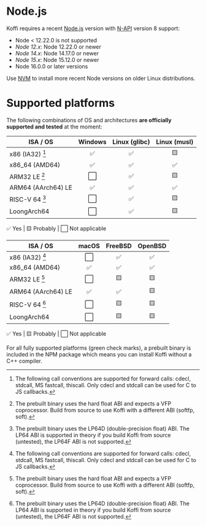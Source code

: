 # Node.js

Koffi requires a recent [Node.js](https://nodejs.org/) version with [N-API](https://nodejs.org/api/n-api.html) version 8 support:

- Node < 12.22.0 is not supported
- _Node 12.x_: Node 12.22.0 or newer
- _Node 14.x_: Node 14.17.0 or newer
- _Node 15.x_: Node 15.12.0 or newer
- Node 16.0.0 or later versions

Use [NVM](https://github.com/nvm-sh/nvm) to install more recent Node versions on older Linux distributions.

# Supported platforms

The following combinations of OS and architectures __are officially supported and tested__ at the moment:

ISA / OS           | Windows | Linux (glibc) | Linux (musl)
------------------ | ------- | ------------- | ------------
x86 (IA32) [^1]    | ✅      | ✅            | 🟨
x86_64 (AMD64)     | ✅      | ✅            | ✅
ARM32 LE [^2]      | ⬜️      | ✅            | 🟨
ARM64 (AArch64) LE | ✅      | ✅            | ✅
RISC-V 64 [^3]     | ⬜️      | ✅            | 🟨
LoongArch64        | ⬜️      | ✅            | 🟨

<div class="legend">✅ Yes | 🟨 Probably | ⬜️ Not applicable</div>

ISA / OS           | macOS | FreeBSD     | OpenBSD
------------------ | ----- | ----------- | --------
x86 (IA32) [^1]    | ⬜️    | ✅          | ✅
x86_64 (AMD64)     | ✅    | ✅          | ✅
ARM32 LE [^2]      | ⬜️    | 🟨          | 🟨
ARM64 (AArch64) LE | ✅    | ✅          | 🟨
RISC-V 64 [^3]     | ⬜️    | 🟨          | 🟨
LoongArch64        | ⬜️    | 🟨          | 🟨

<div class="legend">✅ Yes | 🟨 Probably | ⬜️ Not applicable</div>

[^1]: The following call conventions are supported for forward calls: cdecl, stdcall, MS fastcall, thiscall. Only cdecl and stdcall can be used for C to JS callbacks.
[^2]: The prebuilt binary uses the hard float ABI and expects a VFP coprocessor. Build from source to use Koffi with a different ABI (softfp, soft).
[^3]: The prebuilt binary uses the LP64D (double-precision float) ABI. The LP64 ABI is supported in theory if you build Koffi from source (untested), the LP64F ABI is not supported.

For all fully supported platforms (green check marks), a prebuilt binary is included in the NPM package which means you can install Koffi without a C++ compiler.

<style>
     table td:not(:first-child) { text-align: center; }
</style>
